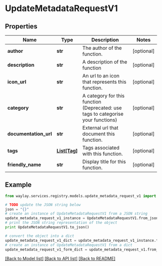 # UpdateMetadataRequestV1


## Properties

Name | Type | Description | Notes
------------ | ------------- | ------------- | -------------
**author** | **str** | The author of the function. | [optional] 
**description** | **str** | A description of the function | [optional] 
**icon_url** | **str** | An url to an icon that represents this function. | [optional] 
**category** | **str** | A category for this function (Deprecated: use tags to categorise your functions) | [optional] 
**documentation_url** | **str** | External url that document this function. | [optional] 
**tags** | [**List[Tag]**](Tag.md) | Tags associated with this function. | [optional] 
**friendly_name** | **str** | Display title for this function. | [optional] 

## Example

```python
from waylay.services.registry.models.update_metadata_request_v1 import UpdateMetadataRequestV1

# TODO update the JSON string below
json = "{}"
# create an instance of UpdateMetadataRequestV1 from a JSON string
update_metadata_request_v1_instance = UpdateMetadataRequestV1.from_json(json)
# print the JSON string representation of the object
print UpdateMetadataRequestV1.to_json()

# convert the object into a dict
update_metadata_request_v1_dict = update_metadata_request_v1_instance.to_dict()
# create an instance of UpdateMetadataRequestV1 from a dict
update_metadata_request_v1_form_dict = update_metadata_request_v1.from_dict(update_metadata_request_v1_dict)
```
[[Back to Model list]](../README.md#documentation-for-models) [[Back to API list]](../README.md#documentation-for-api-endpoints) [[Back to README]](../README.md)



